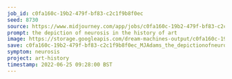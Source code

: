 ```yaml
---
job_id: c0fa160c-19b2-479f-bf83-c2c1f9b8f0ec
seed: 8730
source: https://www.midjourney.com/app/jobs/c0fa160c-19b2-479f-bf83-c2c1f9b8f0ec/
prompt: the depiction of neurosis in the history of art
image: https://storage.googleapis.com/dream-machines-output/c0fa160c-19b2-479f-bf83-c2c1f9b8f0ec/0_0.png
save: c0fa160c-19b2-479f-bf83-c2c1f9b8f0ec_MJAdams_the_depictionofneurosisinthehistoryofart.png
symptom: neurosis
project: art-history
timestamp: 2022-06-25 09:28:00 BST
---
```

